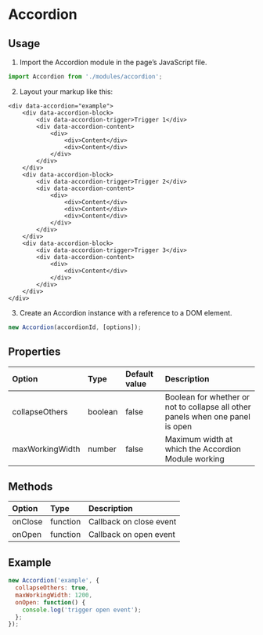 # Accordion

## Usage

1. Import the Accordion module in the page’s JavaScript file.

```javascript
import Accordion from './modules/accordion';
```

2. Layout your markup like this:

```markup
<div data-accordion="example">
    <div data-accordion-block>
        <div data-accordion-trigger>Trigger 1</div>
        <div data-accordion-content>
            <div>
                <div>Content</div>
                <div>Content</div>
            </div>
        </div>
    </div>
    <div data-accordion-block>
        <div data-accordion-trigger>Trigger 2</div>
        <div data-accordion-content>
            <div>
                <div>Content</div>
                <div>Content</div>
                <div>Content</div>
            </div>
        </div>
    </div>
    <div data-accordion-block>
        <div data-accordion-trigger>Trigger 3</div>
        <div data-accordion-content>
            <div>
                <div>Content</div>
            </div>
        </div>
    </div>
</div>
```

3. Create an Accordion instance with a reference to a DOM element.

```javascript
new Accordion(accordionId, [options]);
```

## Properties <a id="AccordionModule-AdditionalOptions"></a>

| Option | Type | Default value | Description |
| :--- | :--- | :--- | :--- |
| collapseOthers | boolean | false | Boolean for whether or not to collapse all other panels when one panel is open |
| maxWorkingWidth | number | false | Maximum width at which the Accordion Module working |

## Methods

| Option | Type | Description |
| :--- | :--- | :--- |
| onClose | function | Callback on close event |
| onOpen | function | Callback on open event |

## Example <a id="AccordionModule-Example"></a>

```javascript
new Accordion('example', {
  collapseOthers: true,
  maxWorkingWidth: 1200,
  onOpen: function() {
    console.log('trigger open event');
  };
});
```

